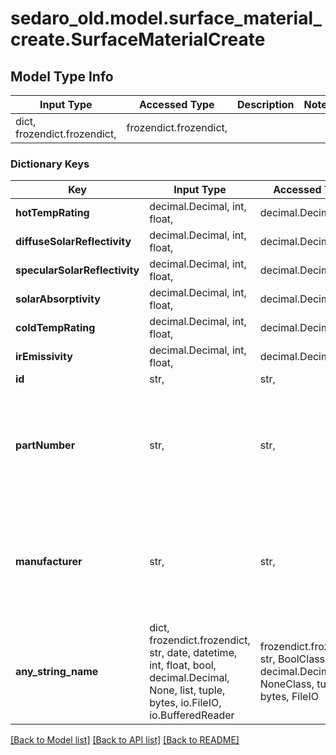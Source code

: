 # sedaro_old.model.surface_material_create.SurfaceMaterialCreate

## Model Type Info
Input Type | Accessed Type | Description | Notes
------------ | ------------- | ------------- | -------------
dict, frozendict.frozendict,  | frozendict.frozendict,  |  | 

### Dictionary Keys
Key | Input Type | Accessed Type | Description | Notes
------------ | ------------- | ------------- | ------------- | -------------
**hotTempRating** | decimal.Decimal, int, float,  | decimal.Decimal,  |  | 
**diffuseSolarReflectivity** | decimal.Decimal, int, float,  | decimal.Decimal,  |  | 
**specularSolarReflectivity** | decimal.Decimal, int, float,  | decimal.Decimal,  |  | 
**solarAbsorptivity** | decimal.Decimal, int, float,  | decimal.Decimal,  |  | 
**coldTempRating** | decimal.Decimal, int, float,  | decimal.Decimal,  |  | 
**irEmissivity** | decimal.Decimal, int, float,  | decimal.Decimal,  |  | 
**id** | str,  | str,  |  | [optional] 
**partNumber** | str,  | str,  |  | [optional] if omitted the server will use the default value of ""
**manufacturer** | str,  | str,  |  | [optional] if omitted the server will use the default value of ""
**any_string_name** | dict, frozendict.frozendict, str, date, datetime, int, float, bool, decimal.Decimal, None, list, tuple, bytes, io.FileIO, io.BufferedReader | frozendict.frozendict, str, BoolClass, decimal.Decimal, NoneClass, tuple, bytes, FileIO | any string name can be used but the value must be the correct type | [optional]

[[Back to Model list]](../../README.md#documentation-for-models) [[Back to API list]](../../README.md#documentation-for-api-endpoints) [[Back to README]](../../README.md)

